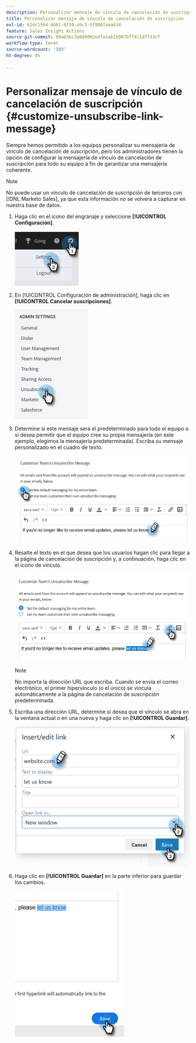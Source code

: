 ```yaml
---
description: Personalizar mensaje de vínculo de cancelación de suscripción - Documentos de Marketo - Documentación del producto
title: Personalizar mensaje de vínculo de cancelación de suscripción
exl-id: 62dc1f64-dd81-4f39-a9c3-5f986faaa634
feature: Sales Insight Actions
source-git-commit: 09a656c3a0d0002edfa1a61b987bff4c1dff33cf
workflow-type: tm+mt
source-wordcount: '193'
ht-degree: 4%

---
```


# Personalizar mensaje de vínculo de cancelación de suscripción {#customize-unsubscribe-link-message}

Siempre hemos permitido a los equipos personalizar su mensajería de vínculo de cancelación de suscripción, pero los administradores tienen la opción de configurar la mensajería de vínculo de cancelación de suscripción para todo su equipo a fin de garantizar una mensajería coherente.

>[!NOTE]
>
>No puede usar un vínculo de cancelación de suscripción de terceros con [!DNL Marketo Sales], ya que esta información no se volverá a capturar en nuestra base de datos.

1. Haga clic en el icono del engranaje y seleccione **[!UICONTROL Configuración]**.

   ![](assets/customize-unsubscribe-link-message-1.png)

1. En [!UICONTROL Configuración de administración], haga clic en **[!UICONTROL Cancelar suscripciones]**.

   ![](assets/customize-unsubscribe-link-message-2.png)

1. Determine si este mensaje será el predeterminado para todo el equipo o si desea permitir que el equipo cree su propia mensajería (en este ejemplo, elegimos la mensajería predeterminada). Escriba su mensaje personalizado en el cuadro de texto.

   ![](assets/customize-unsubscribe-link-message-3.png)

1. Resalte el texto en el que desea que los usuarios hagan clic para llegar a la página de cancelación de suscripción y, a continuación, haga clic en el icono de vínculo.

   ![](assets/customize-unsubscribe-link-message-4.png)

   >[!NOTE]
   >
   >No importa la dirección URL que escriba. Cuando se envía el correo electrónico, el primer hipervínculo (o el único) se vincula automáticamente a la página de cancelación de suscripción predeterminada.

1. Escriba una dirección URL, determine si desea que el vínculo se abra en la ventana actual o en una nueva y haga clic en **[!UICONTROL Guardar]**.

   ![](assets/customize-unsubscribe-link-message-5.png)

1. Haga clic en **[!UICONTROL Guardar]** en la parte inferior para guardar los cambios.

   ![](assets/customize-unsubscribe-link-message-6.png)
